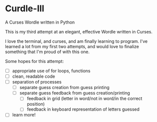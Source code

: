 # Curdle-III

A Curses Wordle written in Python

This is my third attempt at an elegant, effective Wordle
written in Curses.

I love the terminal, and curses, and am finally learning to
program. I've learned a lot from my first two attempts, and
would love to finalize something that I'm proud of with this
one.

Some hopes for this attempt:

- [ ] appropriate use of for loops, functions
- [ ] clean, readable code
- [ ] separation of processes
	- [ ] separate guess creation from guess printing
	- [ ] separate guess feedback from guess creation/printing
		- [ ] feedback in grid (letter in word/not in word/in
				the correct position)
		- [ ] feedback in keyboard representation of letters
				guessed
- [ ] learn more!
